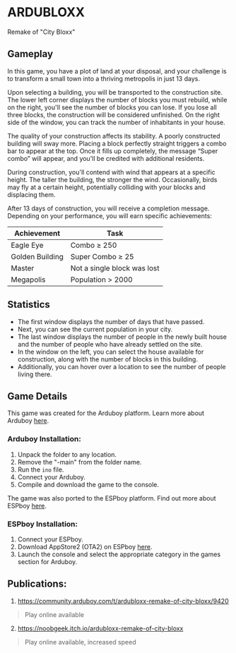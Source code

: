 # ARDUBLOXX

Remake of "City Bloxx"


## Gameplay

In this game, you have a plot of land at your disposal, and your challenge is to transform a small town into a thriving metropolis in just 13 days.

Upon selecting a building, you will be transported to the construction site. The lower left corner displays the number of blocks you must rebuild, while on the right, you'll see the number of blocks you can lose. If you lose all three blocks, the construction will be considered unfinished. On the right side of the window, you can track the number of inhabitants in your house.

The quality of your construction affects its stability. A poorly constructed building will sway more. Placing a block perfectly straight triggers a combo bar to appear at the top. Once it fills up completely, the message “Super combo” will appear, and you'll be credited with additional residents.

During construction, you'll contend with wind that appears at a specific height. The taller the building, the stronger the wind. Occasionally, birds may fly at a certain height, potentially colliding with your blocks and displacing them.

After 13 days of construction, you will receive a completion message. Depending on your performance, you will earn specific achievements:

| Achievement        | Task                               |
|--------------------|------------------------------------|
| Eagle Eye          | Combo ≥ 250                        |
| Golden Building    | Super Combo ≥ 25                   |
| Master             | Not a single block was lost         |
| Megapolis          | Population > 2000                   |

## Statistics

- The first window displays the number of days that have passed.
- Next, you can see the current population in your city.
- The last window displays the number of people in the newly built house and the number of people who have already settled on the site.
- In the window on the left, you can select the house available for construction, along with the number of blocks in this building.
- Additionally, you can hover over a location to see the number of people living there.


## Game Details

This game was created for the Arduboy platform. Learn more about Arduboy [here](https://www.arduboy.com/).

### Arduboy Installation:

1. Unpack the folder to any location.
2. Remove the "-main" from the folder name.
3. Run the `ino` file.
4. Connect your Arduboy.
5. Compile and download the game to the console.

The game was also ported to the ESPboy platform. Find out more about ESPboy [here](https://www.espboy.com/).

### ESPboy Installation:

1. Connect your ESPboy.
2. Download AppStore2 (OTA2) on ESPboy [here](https://espboy.m1cr0lab.com/demo/appstore/).
3. Launch the console and select the appropriate category in the games section for Arduboy.

## Publications:

1. https://community.arduboy.com/t/ardubloxx-remake-of-city-bloxx/9420 

>Play online available

2. https://noobgeek.itch.io/ardubloxx-remake-of-city-bloxx

>Play online available, increased speed
